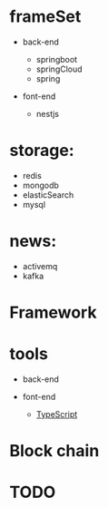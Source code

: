 # frameSet
- back-end
    - springboot
    - springCloud
    - spring

- font-end
    - nestjs

# storage:
- redis
- mongodb
- elasticSearch
- mysql

# news:
- activemq
- kafka

# Framework

# tools
- back-end

- font-end
    - [TypeScript](/geek/tools/font-end/type-script/index.md)

# Block chain

# TODO

